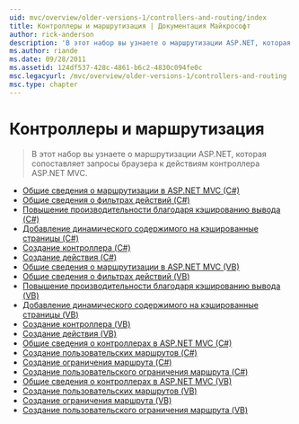 ```yaml
---
uid: mvc/overview/older-versions-1/controllers-and-routing/index
title: Контроллеры и маршрутизация | Документация Майкрософт
author: rick-anderson
description: 'В этот набор вы узнаете о маршрутизации ASP.NET, которая сопоставляет запросы браузера к действиям контроллера ASP.NET MVC.'
ms.author: riande
ms.date: 09/28/2011
ms.assetid: 124df537-428c-4861-b6c2-4830c094fe0c
msc.legacyurl: /mvc/overview/older-versions-1/controllers-and-routing
msc.type: chapter
---
```

<a name="controllers-and-routing"></a>Контроллеры и маршрутизация
====================
> В этот набор вы узнаете о маршрутизации ASP.NET, которая сопоставляет запросы браузера к действиям контроллера ASP.NET MVC.


- [Общие сведения о маршрутизации в ASP.NET MVC (C#)](asp-net-mvc-routing-overview-cs.md)
- [Общие сведения о фильтрах действий (C#)](understanding-action-filters-cs.md)
- [Повышение производительности благодаря кэшированию вывода (C#)](improving-performance-with-output-caching-cs.md)
- [Добавление динамического содержимого на кэшированные страницы (C#)](adding-dynamic-content-to-a-cached-page-cs.md)
- [Создание контроллера (C#)](creating-a-controller-cs.md)
- [Создание действия (C#)](creating-an-action-cs.md)
- [Общие сведения о маршрутизации в ASP.NET MVC (VB)](asp-net-mvc-routing-overview-vb.md)
- [Общие сведения о фильтрах действий (VB)](understanding-action-filters-vb.md)
- [Повышение производительности благодаря кэшированию вывода (VB)](improving-performance-with-output-caching-vb.md)
- [Добавление динамического содержимого на кэшированные страницы (VB)](adding-dynamic-content-to-a-cached-page-vb.md)
- [Создание контроллера (VB)](creating-a-controller-vb.md)
- [Создание действия (VB)](creating-an-action-vb.md)
- [Общие сведения о контроллерах в ASP.NET MVC (C#)](aspnet-mvc-controllers-overview-cs.md)
- [Создание пользовательских маршрутов (C#)](creating-custom-routes-cs.md)
- [Создание ограничения маршрута (C#)](creating-a-route-constraint-cs.md)
- [Создание пользовательского ограничения маршрута (C#)](creating-a-custom-route-constraint-cs.md)
- [Общие сведения о контроллерах в ASP.NET MVC (VB)](asp-net-mvc-controller-overview-vb.md)
- [Создание пользовательских маршрутов (VB)](creating-custom-routes-vb.md)
- [Создание ограничения маршрута (VB)](creating-a-route-constraint-vb.md)
- [Создание пользовательского ограничения маршрута (VB)](creating-a-custom-route-constraint-vb.md)
